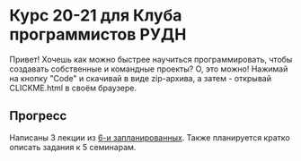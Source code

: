 # Курс 20-21 для Клуба программистов РУДН

Привет! Хочешь как можно быстрее научиться программировать, чтобы создавать собственные и командные проекты? О, это можно! Нажимай на кнопку "Code" и скачивай в виде zip-архива, а затем - открывай CLICKME.html в своём браузере.

## Прогресс

Написаны 3 лекции из <a href="https://cclc.works/pc-rudn-20-21" target="_blank">6-и запланированных</a>. Также планируется кратко описать задания к 5 семинарам.

